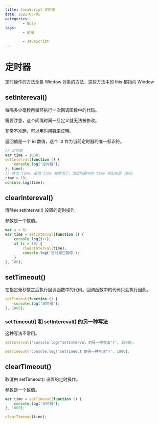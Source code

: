 ```yaml
---
title: JavaScript 定时器
date: 2022-05-05
categories:
        - Note
tags:
        - 前端

        - JavaScript
---
```


# 定时器

定时操作的方法全是 Window 对象的方法，这些方法中的 this 都指向 Window

## setIntereval()

每隔多少毫秒再循环执行一次回调函数中的代码。

需要注意，这个间隔时间一旦定义就无法被修改。

非常不准确，可以用时间戳来证明。

返回值是一个 id 数值，这个 id 作为当前定时器的唯一标识符。

```js
// 定时器
var time = 1000;
setInterval(function () {
	console.log('定时器');
}, time);
// 修改 time，虽然 time 被修改了，但定时器中的 time 依旧也是 1000
time = 10;
console.log(time);
```

## clearIntereval()

清除由 setInterval() 设置的定时操作。

参数是一个数值。

```js
var i = 0;
var time = setInterval(function () {
	console.log(i++);
	if (i > 10) {
		clearInterval(time);
		console.log('定时器已暂停');
	}
}, 100);
```

## setTimeout()

在指定毫秒数之后执行回调函数中的代码。回调函数中的代码只会执行因此。

```js
setTimeout(function () {
	console.log('定时器');
}, 1000);
```

### setTimeout() 和 setIntereval() 的另一种写法

这种写法不常用。

```js
setInterval('console.log("setInterval 的另一种写法")', 1000);

setTimeout('console.log("setTimeout 的另一种写法")', 1000);
```

## clearTimeout()

取消由 setTimeout() 设置的定时操作。

参数是一个数值。

```js
var time = setTimeout(function () {
	console.log('定时器');
}, 1000);

clearTimeout(time);
```

###
